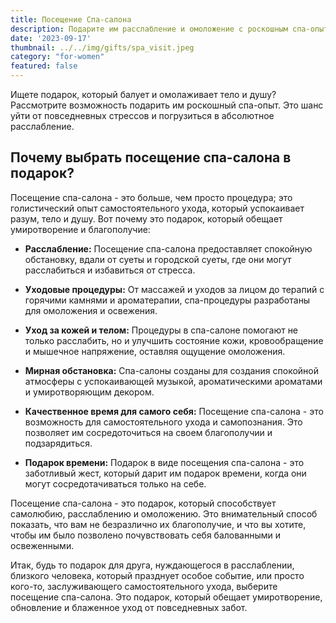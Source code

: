 ```yaml
---
title: Посещение Спа-салона
description: Подарите им расслабление и омоложение с роскошным спа-опытом.
date: '2023-09-17'
thumbnail: ../../img/gifts/spa_visit.jpeg
category: "for-women"
featured: false
---
```

Ищете подарок, который балует и омолаживает тело и душу? Рассмотрите возможность подарить им роскошный спа-опыт. Это шанс уйти от повседневных стрессов и погрузиться в абсолютное расслабление.

## Почему выбрать посещение спа-салона в подарок?

Посещение спа-салона - это больше, чем просто процедура; это голистический опыт самостоятельного ухода, который успокаивает разум, тело и душу. Вот почему это подарок, который обещает умиротворение и благополучие:

- **Расслабление:** Посещение спа-салона предоставляет спокойную обстановку, вдали от суеты и городской суеты, где они могут расслабиться и избавиться от стресса.

- **Уходовые процедуры:** От массажей и уходов за лицом до терапий с горячими камнями и ароматерапии, спа-процедуры разработаны для омоложения и освежения.

- **Уход за кожей и телом:** Процедуры в спа-салоне помогают не только расслабить, но и улучшить состояние кожи, кровообращение и мышечное напряжение, оставляя ощущение омоложения.

- **Мирная обстановка:** Спа-салоны созданы для создания спокойной атмосферы с успокаивающей музыкой, ароматическими ароматами и умиротворяющим декором.

- **Качественное время для самого себя:** Посещение спа-салона - это возможность для самостоятельного ухода и самопознания. Это позволяет им сосредоточиться на своем благополучии и подзарядиться.

- **Подарок времени:** Подарок в виде посещения спа-салона - это заботливый жест, который дарит им подарок времени, когда они могут сосредотачиваться только на себе.

Посещение спа-салона - это подарок, который способствует самолюбию, расслаблению и омоложению. Это внимательный способ показать, что вам не безразлично их благополучие, и что вы хотите, чтобы им было позволено почувствовать себя балованными и освеженными.

Итак, будь то подарок для друга, нуждающегося в расслаблении, близкого человека, который празднует особое событие, или просто кого-то, заслуживающего самостоятельного ухода, выберите посещение спа-салона. Это подарок, который обещает умиротворение, обновление и блаженное уход от повседневных забот.
